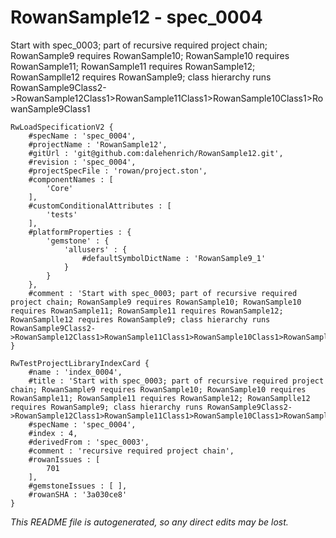 # RowanSample12 - spec_0004
Start with spec_0003; part of recursive required project chain; RowanSample9 requires RowanSample10; RowanSample10 requires RowanSample11; RowanSample11 requires RowanSample12; RowanSamplle12 requires RowanSample9; class hierarchy runs RowanSample9Class2->RowanSample12Class1>RowanSample11Class1>RowanSample10Class1>RowanSample9Class1
```
RwLoadSpecificationV2 {
	#specName : 'spec_0004',
	#projectName : 'RowanSample12',
	#gitUrl : 'git@github.com:dalehenrich/RowanSample12.git',
	#revision : 'spec_0004',
	#projectSpecFile : 'rowan/project.ston',
	#componentNames : [
		'Core'
	],
	#customConditionalAttributes : [
		'tests'
	],
	#platformProperties : {
		'gemstone' : {
			'allusers' : {
				#defaultSymbolDictName : 'RowanSample9_1'
			}
		}
	},
	#comment : 'Start with spec_0003; part of recursive required project chain; RowanSample9 requires RowanSample10; RowanSample10 requires RowanSample11; RowanSample11 requires RowanSample12; RowanSamplle12 requires RowanSample9; class hierarchy runs RowanSample9Class2->RowanSample12Class1>RowanSample11Class1>RowanSample10Class1>RowanSample9Class1'
}

RwTestProjectLibraryIndexCard {
	#name : 'index_0004',
	#title : 'Start with spec_0003; part of recursive required project chain; RowanSample9 requires RowanSample10; RowanSample10 requires RowanSample11; RowanSample11 requires RowanSample12; RowanSamplle12 requires RowanSample9; class hierarchy runs RowanSample9Class2->RowanSample12Class1>RowanSample11Class1>RowanSample10Class1>RowanSample9Class1',
	#specName : 'spec_0004',
	#index : 4,
	#derivedFrom : 'spec_0003',
	#comment : 'recursive required project chain',
	#rowanIssues : [
		701
	],
	#gemstoneIssues : [ ],
	#rowanSHA : '3a030ce8'
}
```

*This README file is autogenerated, so any direct edits may be lost.*
